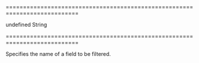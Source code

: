 ===========================================================================
<!--default-->undefined<!--/default-->
<!--type-->String<!--/type-->
===========================================================================

<!--shortDescription-->
Specifies the name of a field to be filtered.
<!--/shortDescription-->

<!--fullDescription-->

<!--/fullDescription-->